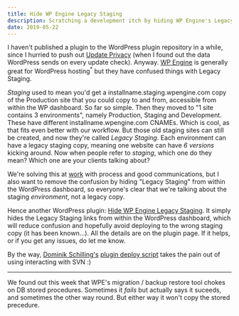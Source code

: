 ```yaml
---
title: Hide WP Engine Legacy Staging
description: Scratching a development itch by hiding WP Engine's Legacy Staging environments.
date: 2019-05-22
---
```

I haven't published a plugin to the WordPress plugin repository in a while, since I hurried to push out [Update Privacy](https://wordpress.org/plugins/update-privacy/) (when I found out the data WordPress sends on every update check). Anyway. [WP Engine](https://wpengine.com/) is generally great for WordPress hosting<sup>*</sup> but they have confused things with Legacy Staging.

_Staging_ used to mean you'd get a installname.staging.wpengine.com copy of the Production site that you could copy to and from, accessible from within the WP dashboard. So far so simple. Then they moved to "1 site contains 3 environments", namely Production, Staging and Development. These have different installname.wpengine.com CNAMEs. Which is cool, as that fits even better with our workflow. But those old staging sites can still be created, and now they're called _Legacy Staging_. Each environment can have a legacy staging copy, meaning one website can have _6 versions_ kicking around. Now when people refer to _staging_, which one do they mean? Which one are your clients talking about?

We're solving this at [work](https://www.10degrees.uk) with process and good communications, but I also want to remove the confusion by hiding "Legacy Staging" from within the WordPress dashboard, so everyone's clear that we're talking about the staging _environment_, not a legacy copy.

Hence another WordPress plugin: [Hide WP Engine Legacy Staging](https://wordpress.org/plugins/hide-wp-engine-legacy-staging/). It simply hides the Legacy Staging links from within the WordPress dashboard, which will reduce confusion and hopefully avoid deploying to the wrong staging copy (it has been known...). All the details are on the plugin page. If it helps, or if you get any issues, do let me know.

By the way, [Dominik Schilling's](https://twitter.com/ocean90) [plugin deploy script](https://github.com/ocean90/svn2git-tools/blob/master/automated-wordpress-plugin-deployment/deploy.sh) takes the pain out of using interacting with SVN :)

<hr>

We found out this week that WPE's migration / backup restore tool chokes on DB stored procedures. Sometimes it _fails_ but actually says it suceeds, and sometimes the other way round. But either way it won't copy the stored precedure.